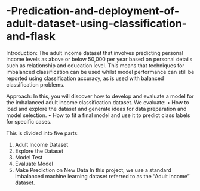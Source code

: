 # -Predication-and-deployment-of-adult-dataset-using-classification-and-flask
Introduction:
 The adult income dataset that involves predicting personal income levels as above or below 50,000 per year based on personal details such as relationship and education level. This means that techniques for imbalanced classification can be used whilst model performance can still be reported using classification accuracy, as is used with balanced classification problems.

Approach:
In this, you will discover how to develop and evaluate a model for the imbalanced adult income classification dataset.
We evaluate:
•	How to load and explore the dataset and generate ideas for data preparation and model selection.
•	How to fit a final model and use it to predict class labels for specific cases.



This is divided into five parts: 
1.	Adult Income Dataset
2.	Explore the Dataset
3.	Model Test 
4.	Evaluate Model
5.	Make Prediction on New Data
In this project, we use a standard imbalanced machine learning dataset referred to as the “Adult Income” dataset.
